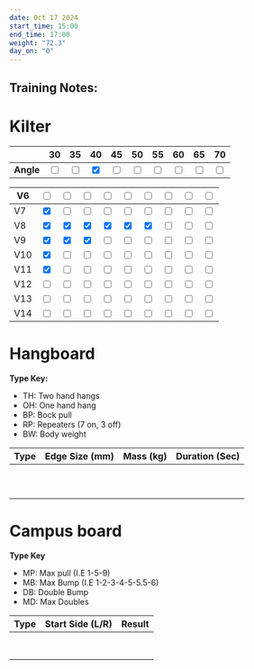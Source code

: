 ```yaml
---
date: Oct 17 2024
start_time: 15:00
end_time: 17:00
weight: "72.3"
day_on: "0"
---
```

## **Training Notes:**





# **Kilter**

|           |                       30                        | 35                                              | 40                                              | 45                                              | 50                                              | 55                                              | 60                                              | 65                                              | 70                                              |
| --------- | :---------------------------------------------: | ----------------------------------------------- | ----------------------------------------------- | ----------------------------------------------- | ----------------------------------------------- | ----------------------------------------------- | ----------------------------------------------- | ----------------------------------------------- | ----------------------------------------------- |
| **Angle** | <input type="checkbox" unchecked id="angle_30"> | <input type="checkbox" unchecked id="angle_35"> | <input type="checkbox" checked id="angle_40"> | <input type="checkbox" unchecked id="angle_45"> | <input type="checkbox" unchecked id="angle_50"> | <input type="checkbox" unchecked id="angle_55"> | <input type="checkbox" unchecked id="angle_60"> | <input type="checkbox" unchecked id="angle_65"> | <input type="checkbox" unchecked id="angle_70"> |

| V6  | <input type="checkbox" unchecked id="grade_V6-1">  | <input type="checkbox" unchecked id="grade_V6-2">  | <input type="checkbox" unchecked id="grade_V6-3">  | <input type="checkbox" unchecked id="grade_V6-4">  | <input type="checkbox" unchecked id="grade_V6-5">  | <input type="checkbox" unchecked id="grade_V6-6">  | <input type="checkbox" unchecked id="grade_V6-7">  | <input type="checkbox" unchecked id="grade_V6-8">  | <input type="checkbox" unchecked id="grade_V6-9">  |
| --- | -------------------------------------------- | -------------------------------------------- | -------------------------------------------- | -------------------------------------------- | -------------------------------------------- | -------------------------------------------- | -------------------------------------------- | -------------------------------------------- | -------------------------------------------- |
| V7  | <input type="checkbox" checked id="grade_V7-1">  | <input type="checkbox" unchecked id="grade_V7-2">  | <input type="checkbox" unchecked id="grade_V7-3">  | <input type="checkbox" unchecked id="grade_V7-4">  | <input type="checkbox" unchecked id="grade_V7-5">  | <input type="checkbox" unchecked id="grade_V7-6">  | <input type="checkbox" unchecked id="grade_V7-7">  | <input type="checkbox" unchecked id="grade_V7-8">  | <input type="checkbox" unchecked id="grade_V7-9">  |
| V8  | <input type="checkbox" checked id="grade_V8-1">  | <input type="checkbox" checked id="grade_V8-2">  | <input type="checkbox" checked id="grade_V8-3">  | <input type="checkbox" checked id="grade_V8-4">  | <input type="checkbox" checked id="grade_V8-5">  | <input type="checkbox" checked id="grade_V8-6">  | <input type="checkbox" unchecked id="grade_V8-7">  | <input type="checkbox" unchecked id="grade_V8-8">  | <input type="checkbox" unchecked id="grade_V8-9">  |
| V9  | <input type="checkbox" checked id="grade_V9-1">  | <input type="checkbox" checked id="grade_V9-2">  | <input type="checkbox" checked id="grade_V9-3">  | <input type="checkbox" unchecked id="grade_V9-4">  | <input type="checkbox" unchecked id="grade_V9-5">  | <input type="checkbox" unchecked id="grade_V9-6">  | <input type="checkbox" unchecked id="grade_V9-7">  | <input type="checkbox" unchecked id="grade_V9-8">  | <input type="checkbox" unchecked id="grade_V9-9">  |
| V10 | <input type="checkbox" checked id="grade_V10-1"> | <input type="checkbox" unchecked id="grade_V10-2"> | <input type="checkbox" unchecked id="grade_V10-3"> | <input type="checkbox" unchecked id="grade_V10-4"> | <input type="checkbox" unchecked id="grade_V10-5"> | <input type="checkbox" unchecked id="grade_V10-6"> | <input type="checkbox" unchecked id="grade_V10-7"> | <input type="checkbox" unchecked id="grade_V10-8"> | <input type="checkbox" unchecked id="grade_V10-9"> |
| V11 | <input type="checkbox" checked id="grade_V11-1"> | <input type="checkbox" unchecked id="grade_V11-2"> | <input type="checkbox" unchecked id="grade_V11-3"> | <input type="checkbox" unchecked id="grade_V11-4"> | <input type="checkbox" unchecked id="grade_V11-5"> | <input type="checkbox" unchecked id="grade_V11-6"> | <input type="checkbox" unchecked id="grade_V11-7"> | <input type="checkbox" unchecked id="grade_V11-8"> | <input type="checkbox" unchecked id="grade_V11-9"> |
| V12 | <input type="checkbox" unchecked id="grade_V12-1"> | <input type="checkbox" unchecked id="grade_V12-2"> | <input type="checkbox" unchecked id="grade_V12-3"> | <input type="checkbox" unchecked id="grade_V12-4"> | <input type="checkbox" unchecked id="grade_V12-5"> | <input type="checkbox" unchecked id="grade_V12-6"> | <input type="checkbox" unchecked id="grade_V12-7"> | <input type="checkbox" unchecked id="grade_V12-8"> | <input type="checkbox" unchecked id="grade_V12-9"> |
| V13 | <input type="checkbox" unchecked id="grade_V13-1"> | <input type="checkbox" unchecked id="grade_V13-2"> | <input type="checkbox" unchecked id="grade_V13-3"> | <input type="checkbox" unchecked id="grade_V13-4"> | <input type="checkbox" unchecked id="grade_V13-5"> | <input type="checkbox" unchecked id="grade_V13-6"> | <input type="checkbox" unchecked id="grade_V13-7"> | <input type="checkbox" unchecked id="grade_V13-8"> | <input type="checkbox" unchecked id="grade_V13-9"> |
| V14 | <input type="checkbox" unchecked id="grade_V14-1"> | <input type="checkbox" unchecked id="grade_V14-2"> | <input type="checkbox" unchecked id="grade_V14-3"> | <input type="checkbox" unchecked id="grade_V14-4"> | <input type="checkbox" unchecked id="grade_V14-5"> | <input type="checkbox" unchecked id="grade_V14-6"> | <input type="checkbox" unchecked id="grade_V14-7"> | <input type="checkbox" unchecked id="grade_V14-8"> | <input type="checkbox" unchecked id="grade_V14-9"> |


#  **Hangboard**

**Type Key:**
- TH: Two hand hangs
- OH: One hand hang
- BP: Bock pull
- RP: Repeaters (7 on, 3 off)
- BW: Body weight

| Type | Edge Size (mm) | Mass  (kg) | Duration (Sec) |
| ---- | -------------- | ---------- | -------------- |
|      |                |            |                |
|      |                |            |                |
|      |                |            |                |
|      |                |            |                |
|      |                |            |                |
|      |                |            |                |
|      |                |            |                |
|      |                |            |                |
|      |                |            |                |
|      |                |            |                |

# Campus board

**Type Key**
- MP: Max pull (I.E 1-5-9)
- MB: Max Bump (I.E 1-2-3-4-5-5.5-6)
- DB: Double Bump
- MD: Max Doubles 


| **Type** | Start Side (L/R) | Result |
| -------- | ---------------- | ------ |
|          |                  |        |
|          |                  |        |
|          |                  |        |
|          |                  |        |
|          |                  |        |
|          |                  |        |
|          |                  |        |
|          |                  |        |
